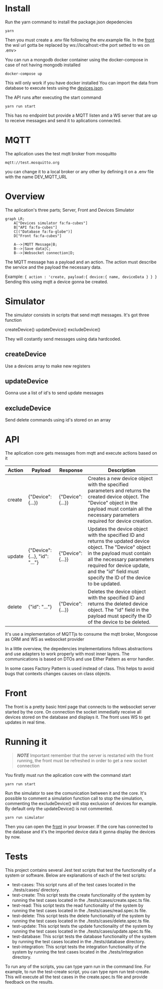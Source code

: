 # Install

Run the yarn command to install the package.json depedencies

`yarn`

Then you must create a .env file following the env.example file.
In the [front](front/index.html) the wsl url gotta be replaced by ws://localhost:<the port setted to ws on .env> 

You can run a mongodb docker container using the docker-compose in case of not having mongodb installed

`docker-compose up`

This will only work if you have docker installed
You can import the data from database to execute tests using the [devices.json](dbExport/devices.json).

The API runs after executing the start command

`yarn run start`

This has no endpoint but provide a MQTT listen and a WS server that are up to receive messages and send it to aplications connected.

# MQTT

The aplication uses the test mqtt broker from mosquitto

`mqtt://test.mosquitto.org`

you can change it to a local broker or any other by defining it on a .env file with the name DEV_MQTT_URL

# Overview

The aplication's three parts; Server, Front and Devices Simulator

```mermaid
graph LR;
    A["Devices simulator fa:fa-cubes"]
    B["API fa:fa-cubes"]
    C[("Database fa:fa-globe")]
    D["Front fa:fa-cubes"]

    A-->|MQTT Message|B;
    B-->|Save data|C;
    B-->|Websocket connection|D;
```
The MQTT message has a payload and an action. The action must describe the service and the payload the necessary data.

Example:
`
{
    action : 'create,
    payload:{
        device:{
            name,
            deviceData
        }
    }
}
`
Sending this using mqtt a device gonna be created.

# Simulator

The simulator consists in scripts that send mqtt messages. It's got three function

createDevice()
updateDevice()
excludeDevice()

They will costantly send messages using data hardcoded.

## createDevice

Use a devices array to make new registers

## updateDevice 

Gonna use a list of id's to send update messages

## excludeDevice

Send delete commands using id's stored on an array

# API

The aplication core gets messages from mqtt and execute actions based on it

| **Action** | **Payload** | **Response** | **Description** |
| --- | --- | --- | --- |
| create | {"Device": {...}} | {"Device": {...}} | Creates a new device object with the specified parameters and returns the created device object. The "Device" object in the payload must contain all the necessary parameters required for device creation. |
| update | {"Device": {...}, "id": "..."} | {"Device": {...}} | Updates the device object with the specified ID and returns the updated device object. The "Device" object in the payload must contain all the necessary parameters required for device update, and the "id" field must specify the ID of the device to be updated. |
| delete | {"id": "..."} | {"Device": {...}} | Deletes the device object with the specified ID and returns the deleted device object. The "id" field in the payload must specify the ID of the device to be deleted. |

It's use a implementation of MQTTjs to consume the mqtt broker, Mongoose as ORM and WS as websocket provider

In a little overview, the depedencies implementations follows abstractions and use adapters to work properly with most inner layers. The communications is based on DTOs and use Either Pattern as error handler.

In some cases Factory Pattern is used instead of class. This helps to avoid bugs that contexts changes causes on class objects.

# Front

The front is a pretty basic html page that connects to the websocket server started by the core. On connection the socket immediatly receive all devices stored on the database and displays it. The front uses WS to get updates in real time.

# Running it

> **_NOTE_** Important remember that the server is restarted with the front running, the front must be refreshed in order to get a new socket connection

You firstly must run the aplication core with the command start

`yarn run start`

Run the simulator to see the comunication between it and the core.
It's possible to comment a simulation function call to stop the simulation, commenting the excludeDevice() will stop exclusion of devices for example. By default only the updateDevice() is not commented.

`yarn run simulator`

Then you can open the [front](front) in your browser. If the core has connected to the database and it's the imported device data it gonna display the devices by now.


# Tests
This project contains several Jest test scripts that test the functionality of a system or software. Below are explanations of each of the test scripts:

* test-cases: This script runs all of the test cases located in the ./tests/cases/ directory.
* test-create: This script tests the create functionality of the system by running the test cases located in the ./tests/cases/create.spec.ts file.
* test-read: This script tests the read functionality of the system by running the test cases located in the ./tests/cases/read.spec.ts file.
* test-delete: This script tests the delete functionality of the system by running the test cases located in the ./tests/cases/delete.spec.ts file.
* test-update: This script tests the update functionality of the system by running the test cases located in the ./tests/cases/update.spec.ts file.
* test-database: This script tests the database functionality of the system by running the test cases located in the ./tests/database directory.
* test-integration: This script tests the integration functionality of the system by running the test cases located in the ./tests/integration directory.

To run any of the scripts, you can type yarn run <script-name> in the command line. For example, to run the test-create script, you can type npm run test-create. This will execute all the test cases in the create.spec.ts file and provide feedback on the results.